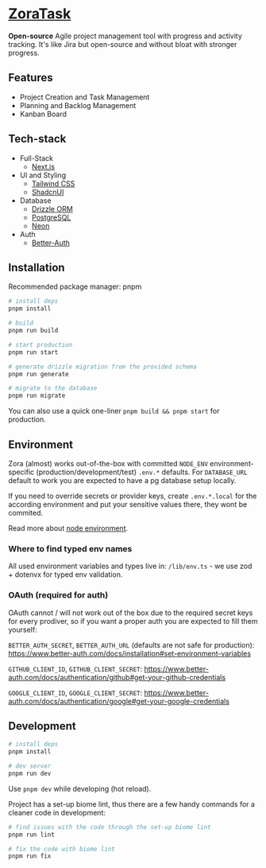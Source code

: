 # [ZoraTask](https://github.com/pomidornijfrukt/ZoraTask/)

**Open-source** Agile project management tool with progress and activity tracking. It's like Jira but open-source and without bloat with stronger progress.

## Features

- Project Creation and Task Management
- Planning and Backlog Management
- Kanban Board

## Tech-stack

- Full-Stack
  - [Next.js](https://nextjs.org/)
- UI and Styling
  - [Tailwind CSS](https://tailwindcss.com/docs/installation/framework-guides/nextjs)
  - [ShadcnUI](https://github.com/shadcn-ui/ui)
- Database
  - [Drizzle ORM](https://orm.drizzle.team/docs/get-started)
  - [PostgreSQL](https://www.postgresql.org/)
  - [Neon](https://neon.com/)
- Auth
  - [Better-Auth](https://www.better-auth.com/)

## Installation
Recommended package manager: pnpm

```bash
# install deps
pnpm install

# build
pnpm run build

# start production
pnpm run start

# generate drizzle migration from the provided schema
pnpm run generate

# migrate to the database
pnpm run migrate
```

You can also use a quick one-liner `pnpm build && pnpm start` for production.

## Environment

Zora (almost) works out-of-the-box with committed `NODE_ENV` environment-specific (production/development/test) `.env.*` defaults. For `DATABASE_URL` default to work you are expected to have a pg database setup locally.

If you need to override secrets or provider keys, create `.env.*.local` for the according environment and put your sensitive values there, they wont be commited.

Read more about [node environment](https://create-react-app.dev/docs/adding-custom-environment-variables/#what-other-env-files-can-be-used).

### Where to find typed env names

All used environment variables and types live in:
`/lib/env.ts` - we use zod + dotenvx for typed env validation.

### OAuth (required for auth)

OAuth cannot / will not work out of the box due to the required secret keys for every prodiver, so if you want a proper auth you are expected to fill them yourself:

`BETTER_AUTH_SECRET`, `BETTER_AUTH_URL` (defaults are not safe for production):
https://www.better-auth.com/docs/installation#set-environment-variables

`GITHUB_CLIENT_ID`, `GITHUB_CLIENT_SECRET`:
https://www.better-auth.com/docs/authentication/github#get-your-github-credentials

`GOOGLE_CLIENT_ID`, `GOOGLE_CLIENT_SECRET`:
https://www.better-auth.com/docs/authentication/google#get-your-google-credentials

## Development

```bash
# install deps
pnpm install

# dev server
pnpm run dev
```
Use `pnpm dev` while developing (hot reload).

Project has a set-up biome lint, thus there are a few handy commands for a cleaner code in development:

```bash
# find issues with the code through the set-up biome lint
pnpm run lint

# fix the code with biome lint
pnpm run fix
```
